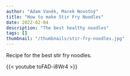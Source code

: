 ```yaml
---
author: "Adam Vaněk, Marek Novotný"
title: "How to make Stir Fry Noodles"
date: 2022-02-04
description: "The best healthy noodles"
tags: []
thumbnail: "/thumbnails/stir-fry-noodles.jpg"
---
```

Recipe for the best stir fry noodles.

{{< youtube toFAD-i8Wr4 >}}